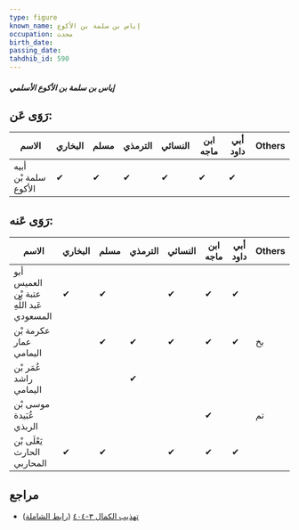 ```yaml
---
type: figure
known_name: إياس بن سلمة بن الأكوع
occupation: محدث
birth_date:
passing_date:
tahdhib_id: 590
---
```

##### إياس بن سلمة بن الأكوع الأسلمي

## رَوَى عَن:
| الاسم                | البخاري | مسلم | الترمذي | النسائي | ابن ماجه | أبي داود | Others |
| -------------------- | ------- | ---- | ------- | ------- | -------- | -------- | ------ |
| أبيه سلمة بْن الأكوع | ✔       | ✔    | ✔       | ✔       | ✔        | ✔        |        |
## رَوَى عَنه:
| الاسم                                     | البخاري | مسلم | الترمذي | النسائي | ابن ماجه | أبي داود | Others |
| ----------------------------------------- | ------- | ---- | ------- | ------- | -------- | -------- | ------ |
| أبو العميس عتبة بْن عَبد اللَّهِ المسعودي | ✔       | ✔    |         | ✔       | ✔        | ✔        |        |
| عكرمة بْن عمار اليمامي                    |         | ✔    | ✔       | ✔       | ✔        | ✔        | بخ     |
| عُمَر بْن راشد اليمامي                    |         |      | ✔       |         |          |          |        |
| موسى بْن عُبَيدة الربذي                   |         |      |         |         | ✔        |          | تم     |
| يَعْلَى بْن الحارث المحاربي               | ✔       | ✔    |         | ✔       | ✔        | ✔        |        |
## مراجع
- [تهذيب الكمال ٣-٤٠٤](obsidian://open?vault=Tahdhib-al-Kamal&file=Figures/٥٩٠-إياس%20بن%20سلمة%20بن%20الأكوع%20الأسلمي) ([رابط الشاملة](https://shamela.ws/book/3722/1418))